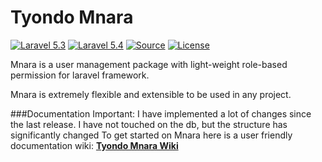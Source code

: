 Tyondo Mnara
===================
[![Laravel 5.3](https://img.shields.io/badge/Laravel--5.3-Supported-orange.svg?style=flat-square)](http://laravel.com)
[![Laravel 5.4](https://img.shields.io/badge/Laravel--5.4-Supported-brightgreen.svg?style=flat-square)](http://laravel.com)
[![Source](http://img.shields.io/badge/source-tyondo/mnara-blue.svg?style=flat-square)](https://github.com/Rndwiga/mnara)
[![License](http://img.shields.io/badge/license-MIT-brightgreen.svg?style=flat-square)](https://tldrlegal.com/license/mit-license)

Mnara is a user management package with light-weight role-based permission for laravel framework.

Mnara is extremely flexible and extensible to be used in any project.

###Documentation
    Important: I have implemented a lot of changes since the last release.
    I have not touched on the db, but the structure has significantly changed
To get started on Mnara here is a user friendly documentation wiki: [**Tyondo Mnara Wiki**](https://github.com/Rndwiga/mnara/wiki)
